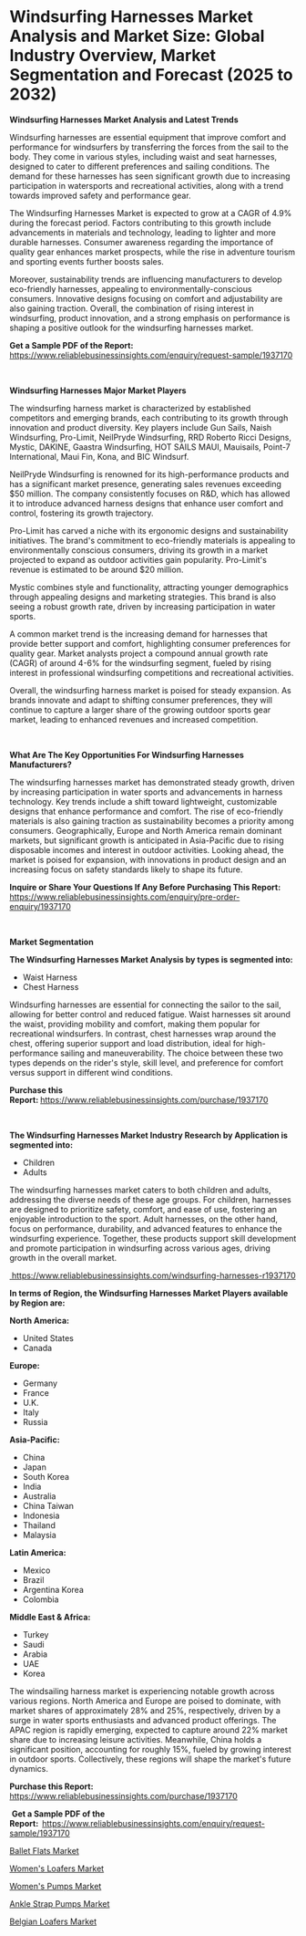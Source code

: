 <p><h1>Windsurfing Harnesses Market Analysis and Market Size: Global Industry Overview, Market Segmentation and Forecast (2025 to 2032)</h1></p><p><strong>Windsurfing Harnesses Market Analysis and Latest Trends</strong></p>
<p><p>Windsurfing harnesses are essential equipment that improve comfort and performance for windsurfers by transferring the forces from the sail to the body. They come in various styles, including waist and seat harnesses, designed to cater to different preferences and sailing conditions. The demand for these harnesses has seen significant growth due to increasing participation in watersports and recreational activities, along with a trend towards improved safety and performance gear.</p><p>The Windsurfing Harnesses Market is expected to grow at a CAGR of 4.9% during the forecast period. Factors contributing to this growth include advancements in materials and technology, leading to lighter and more durable harnesses. Consumer awareness regarding the importance of quality gear enhances market prospects, while the rise in adventure tourism and sporting events further boosts sales.</p><p>Moreover, sustainability trends are influencing manufacturers to develop eco-friendly harnesses, appealing to environmentally-conscious consumers. Innovative designs focusing on comfort and adjustability are also gaining traction. Overall, the combination of rising interest in windsurfing, product innovation, and a strong emphasis on performance is shaping a positive outlook for the windsurfing harnesses market.</p></p>
<p><strong>Get a Sample PDF of the Report:&nbsp;</strong> <a href="https://www.reliablebusinessinsights.com/enquiry/request-sample/1937170?utm_campaign=1119&utm_medium=2&utm_source=Github&utm_content=ia&utm_term=04042025&utm_id=windsurfing-harnesses">https://www.reliablebusinessinsights.com/enquiry/request-sample/1937170</a></p>
<p>&nbsp;</p>
<p><strong>Windsurfing Harnesses Major Market Players</strong></p>
<p><p>The windsurfing harness market is characterized by established competitors and emerging brands, each contributing to its growth through innovation and product diversity. Key players include Gun Sails, Naish Windsurfing, Pro-Limit, NeilPryde Windsurfing, RRD Roberto Ricci Designs, Mystic, DAKINE, Gaastra Windsurfing, HOT SAILS MAUI, Mauisails, Point-7 International, Maui Fin, Kona, and BIC Windsurf.</p><p>NeilPryde Windsurfing is renowned for its high-performance products and has a significant market presence, generating sales revenues exceeding $50 million. The company consistently focuses on R&D, which has allowed it to introduce advanced harness designs that enhance user comfort and control, fostering its growth trajectory.</p><p>Pro-Limit has carved a niche with its ergonomic designs and sustainability initiatives. The brand's commitment to eco-friendly materials is appealing to environmentally conscious consumers, driving its growth in a market projected to expand as outdoor activities gain popularity. Pro-Limit's revenue is estimated to be around $20 million.</p><p>Mystic combines style and functionality, attracting younger demographics through appealing designs and marketing strategies. This brand is also seeing a robust growth rate, driven by increasing participation in water sports.</p><p>A common market trend is the increasing demand for harnesses that provide better support and comfort, highlighting consumer preferences for quality gear. Market analysts project a compound annual growth rate (CAGR) of around 4-6% for the windsurfing segment, fueled by rising interest in professional windsurfing competitions and recreational activities.</p><p>Overall, the windsurfing harness market is poised for steady expansion. As brands innovate and adapt to shifting consumer preferences, they will continue to capture a larger share of the growing outdoor sports gear market, leading to enhanced revenues and increased competition.</p></p>
<p>&nbsp;</p>
<p><strong>What Are The Key Opportunities For Windsurfing Harnesses Manufacturers?</strong></p>
<p><p>The windsurfing harnesses market has demonstrated steady growth, driven by increasing participation in water sports and advancements in harness technology. Key trends include a shift toward lightweight, customizable designs that enhance performance and comfort. The rise of eco-friendly materials is also gaining traction as sustainability becomes a priority among consumers. Geographically, Europe and North America remain dominant markets, but significant growth is anticipated in Asia-Pacific due to rising disposable incomes and interest in outdoor activities. Looking ahead, the market is poised for expansion, with innovations in product design and an increasing focus on safety standards likely to shape its future.</p></p>
<p><strong>Inquire or Share Your Questions If Any Before Purchasing This Report:</strong> <a href="https://www.reliablebusinessinsights.com/enquiry/pre-order-enquiry/1937170?utm_campaign=1119&utm_medium=2&utm_source=Github&utm_content=ia&utm_term=04042025&utm_id=windsurfing-harnesses">https://www.reliablebusinessinsights.com/enquiry/pre-order-enquiry/1937170</a></p>
<p>&nbsp;</p>
<p><strong>Market Segmentation</strong></p>
<p><strong>The Windsurfing Harnesses Market Analysis by types is segmented into:</strong></p>
<p><ul><li>Waist Harness</li><li>Chest Harness</li></ul></p>
<p><p>Windsurfing harnesses are essential for connecting the sailor to the sail, allowing for better control and reduced fatigue. Waist harnesses sit around the waist, providing mobility and comfort, making them popular for recreational windsurfers. In contrast, chest harnesses wrap around the chest, offering superior support and load distribution, ideal for high-performance sailing and maneuverability. The choice between these two types depends on the rider's style, skill level, and preference for comfort versus support in different wind conditions.</p></p>
<p><strong>Purchase this Report:&nbsp;</strong><a href="https://www.reliablebusinessinsights.com/purchase/1937170?utm_campaign=1119&utm_medium=2&utm_source=Github&utm_content=ia&utm_term=04042025&utm_id=windsurfing-harnesses">https://www.reliablebusinessinsights.com/purchase/1937170</a></p>
<p>&nbsp;</p>
<p><strong>The Windsurfing Harnesses Market Industry Research by Application is segmented into:</strong></p>
<p><ul><li>Children</li><li>Adults</li></ul></p>
<p><p>The windsurfing harnesses market caters to both children and adults, addressing the diverse needs of these age groups. For children, harnesses are designed to prioritize safety, comfort, and ease of use, fostering an enjoyable introduction to the sport. Adult harnesses, on the other hand, focus on performance, durability, and advanced features to enhance the windsurfing experience. Together, these products support skill development and promote participation in windsurfing across various ages, driving growth in the overall market.</p></p>
<p><a href="https://www.reliablebusinessinsights.com/windsurfing-harnesses-r1937170?utm_campaign=1119&utm_medium=2&utm_source=Github&utm_content=ia&utm_term=04042025&utm_id=windsurfing-harnesses">&nbsp;https://www.reliablebusinessinsights.com/windsurfing-harnesses-r1937170</a></p>
<p><strong>In terms of Region, the Windsurfing Harnesses Market Players available by Region are:</strong></p>
<p>
    <p> <strong> North America: </strong>
        <ul>
            <li>United States</li>
            <li>Canada</li>
        </ul>
        </p> 
    <p> <strong> Europe: </strong>
        <ul>
            <li>Germany</li>
            <li>France</li>
            <li>U.K.</li>
            <li>Italy</li>
            <li>Russia</li>
        </ul>
        </p> 
    <p> <strong> Asia-Pacific: </strong>
        <ul>
            <li>China</li>
            <li>Japan</li>
            <li>South Korea</li>
            <li>India</li>
            <li>Australia</li>
            <li>China Taiwan</li>
            <li>Indonesia</li>
            <li>Thailand</li>
            <li>Malaysia</li>
        </ul>
        </p> 
    <p> <strong> Latin America: </strong>
        <ul>
            <li>Mexico</li>
            <li>Brazil</li>
            <li>Argentina Korea</li>
            <li>Colombia</li>
        </ul>
        </p> 
    <p> <strong> Middle East & Africa: </strong>
        <ul>
            <li>Turkey</li>
            <li>Saudi</li>
            <li>Arabia</li>
            <li>UAE</li>
            <li>Korea</li>
        </ul>
    </p>
    </p>
<p><p>The windsailing harness market is experiencing notable growth across various regions. North America and Europe are poised to dominate, with market shares of approximately 28% and 25%, respectively, driven by a surge in water sports enthusiasts and advanced product offerings. The APAC region is rapidly emerging, expected to capture around 22% market share due to increasing leisure activities. Meanwhile, China holds a significant position, accounting for roughly 15%, fueled by growing interest in outdoor sports. Collectively, these regions will shape the market's future dynamics.</p></p>
<p><strong>Purchase this Report: </strong><a href="https://www.reliablebusinessinsights.com/purchase/1937170?utm_campaign=1119&utm_medium=2&utm_source=Github&utm_content=ia&utm_term=04042025&utm_id=windsurfing-harnesses">https://www.reliablebusinessinsights.com/purchase/1937170</a></p>
<p>&nbsp;<strong>Get a Sample PDF of the Report:&nbsp;&nbsp;</strong><a href="https://www.reliablebusinessinsights.com/enquiry/request-sample/1937170?utm_campaign=1119&utm_medium=2&utm_source=Github&utm_content=ia&utm_term=04042025&utm_id=windsurfing-harnesses">https://www.reliablebusinessinsights.com/enquiry/request-sample/1937170</a></p>
<p><strong></strong></p>
<p><p><a href="https://github.com/reeseberro3j/Market-Research-Report-List-1/blob/main/ballet-flats-market.md?utm_campaign=1119&utm_medium=2&utm_source=Github&utm_content=ia&utm_term=04042025&utm_id=windsurfing-harnesses">Ballet Flats Market</a></p><p><a href="https://github.com/tahjaylestro/Market-Research-Report-List-1/blob/main/womens-loafers-market.md?utm_campaign=1119&utm_medium=2&utm_source=Github&utm_content=ia&utm_term=04042025&utm_id=windsurfing-harnesses">Women's Loafers Market</a></p><p><a href="https://github.com/rocicbenton/Market-Research-Report-List-1/blob/main/womens-pumps-market.md?utm_campaign=1119&utm_medium=2&utm_source=Github&utm_content=ia&utm_term=04042025&utm_id=windsurfing-harnesses">Women's Pumps Market</a></p><p><a href="https://github.com/filinjaic7/Market-Research-Report-List-1/blob/main/ankle-strap-pumps-market.md?utm_campaign=1119&utm_medium=2&utm_source=Github&utm_content=ia&utm_term=04042025&utm_id=windsurfing-harnesses">Ankle Strap Pumps Market</a></p><p><a href="https://github.com/ishikodehira/Market-Research-Report-List-1/blob/main/belgian-loafers-market.md?utm_campaign=1119&utm_medium=2&utm_source=Github&utm_content=ia&utm_term=04042025&utm_id=windsurfing-harnesses">Belgian Loafers Market</a></p></p>